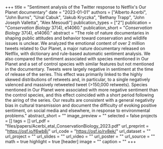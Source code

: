 +++
title = "Sentiment analysis of the Twitter response to Netflix's Our Planet documentary"
date = "2023-01-01"
authors = ["Alberto Acerbi", "John Burns", "Unal Cabuk", "Jakub Kryczka", "Bethany Trapp", "John Joseph Valletta", "Alex Mesoudi"]
publication_types = ["2"]
publication = "_Conservation Biology_ 37(4), e14060."
publication_short = "_Conservation Biology_ 37(4), e14060."
abstract = "The role of nature documentaries in shaping public attitudes and behavior toward conservation and wildlife issues is unclear. We analyzed the emotional content of over 2 million tweets related to Our Planet, a major nature documentary released on Netflix, with dictionary and rule-based automatic sentiment analysis. We also compared the sentiment associated with species mentioned in Our Planet and a set of control species with similar features but not mentioned in the documentary. Tweets were largely negative in sentiment at the time of release of the series. This effect was primarily linked to the highly skewed distributions of retweets and, in particular, to a single negatively valenced and massively retweeted tweet (>150,000 retweets). Species mentioned in Our Planet were associated with more negative sentiment than the control species, and this effect coincided with a short period following the airing of the series. Our results are consistent with a general negativity bias in cultural transmission and document the difficulty of evoking positive sentiment, on social media and elsewhere, in response to environmental problems."
abstract_short = ""
image_preview = ""
selected = false
projects = []
tags = []
url_pdf = "files/papers/Acerbi_etal_ConservationBiology_2023.pdf"
url_preprint = "https://osf.io/f6wb8/"
url_code = "https://osf.io/rv8ek/"
url_dataset = ""
url_project = ""
url_slides = ""
url_video = ""
url_poster = ""
url_source = ""
math = true
highlight = true
[header]
image = ""
caption = ""
+++

